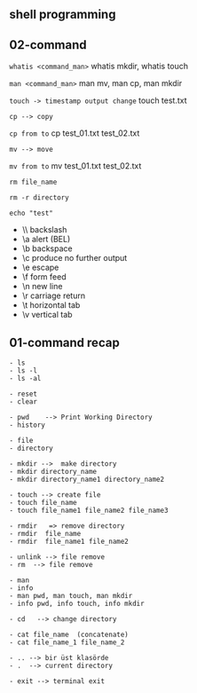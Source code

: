 ## shell programming

## 02-command 
`whatis <command_man>` whatis mkdir, whatis touch

`man <command_man>` man mv, man cp, man mkdir

`touch -> timestamp output change`   touch test.txt

`cp --> copy`

`cp from to` cp test_01.txt test_02.txt

`mv --> move`

`mv from to` mv test_01.txt test_02.txt 

`rm file_name`

`rm -r directory`

`echo "test"`

- \\\     backslash
- \a     alert (BEL)
- \b     backspace
- \c     produce no further output
- \e     escape
- \f     form feed
- \n     new line
- \r     carriage return
- \t     horizontal tab
- \v     vertical tab 


## 01-command  recap
    - ls 
    - ls -l
    - ls -al

    - reset
    - clear

    - pwd    --> Print Working Directory
    - history

    - file 
    - directory

    - mkdir -->  make directory
    - mkdir directory_name
    - mkdir directory_name1 directory_name2

    - touch --> create file   
    - touch file_name
    - touch file_name1 file_name2 file_name3

    - rmdir   => remove directory
    - rmdir  file_name
    - rmdir  file_name1 file_name2

    - unlink --> file remove
    - rm  --> file remove

    - man 
    - info 
    - man pwd, man touch, man mkdir
    - info pwd, info touch, info mkdir

    - cd   --> change directory

    - cat file_name  (concatenate)
    - cat file_name_1 file_name_2

    - .. --> bir üst klasörde 
    - .  --> current directory

    - exit --> terminal exit



